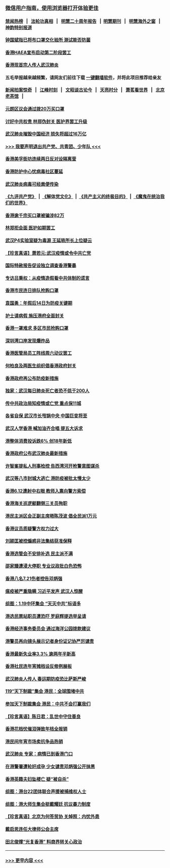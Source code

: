 ### [微信用户指南，使用浏览器打开体验更佳](https://github.com/gfw-breaker/banned-news1/blob/master/indexes/wechat-guide.md?t=0)
#### [禁闻热榜](热点新闻.md?t=0)  &nbsp;&nbsp;|&nbsp;&nbsp; [法轮功真相](https://github.com/gfw-breaker/truth/blob/master/README.md?t=0) &nbsp;&nbsp;|&nbsp;&nbsp; [明慧二十周年报告](https://github.com/gfw-breaker/mh-reports/blob/master/README.md?t=0) &nbsp;&nbsp;|&nbsp;&nbsp;[明慧期刊](https://github.com/gfw-breaker/mh-qikan) &nbsp;&nbsp;|&nbsp;&nbsp; [明慧海外之窗](https://github.com/gfw-breaker/mh-news/blob/master/README.md?t=0) &nbsp;&nbsp;|&nbsp;&nbsp; [神韵特别报道](https://github.com/gfw-breaker/mh-news/blob/master/shenyun.md?t=0)
#### [钟国斌指已将布口罩交化验所 测试能否防菌](../pages/nsc415/n11842783.md?t=02041455) 
#### [香港HAEA宣布启动第二阶段罢工](../pages/nsc415/n11842723.md?t=02041455) 
#### [香港现首宗人传人武汉肺炎](../pages/nsc415/n11842766.md?t=02041455) 
#### 五毛举报越来越频繁，请网友们前往下载 [一键翻墙软件](https://github.com/gfw-breaker/ssr-accounts)，并将此项目推荐给亲友
#### [新闻拍案惊奇](https://github.com/gfw-breaker/banned-news1/blob/master/pages/link4.md) &nbsp;&nbsp;|&nbsp;&nbsp; [江峰时刻](https://github.com/gfw-breaker/banned-news1/blob/master/pages/link4.md) &nbsp;&nbsp;|&nbsp;&nbsp; [文昭谈古论今](https://github.com/gfw-breaker/banned-news1/blob/master/pages/link4.md) &nbsp;&nbsp;|&nbsp;&nbsp; [天亮时分](https://github.com/gfw-breaker/banned-news1/blob/master/pages/link4.md) &nbsp;&nbsp;|&nbsp;&nbsp; [萧茗看世界](https://github.com/gfw-breaker/banned-news1/blob/master/pages/link4.md) &nbsp;&nbsp;|&nbsp;&nbsp; [北京老茶馆](https://github.com/gfw-breaker/banned-news1/blob/master/pages/link4.md) &nbsp;&nbsp;|&nbsp;&nbsp; 
#### [元朗区议会通过拨20万买口罩](../pages/nsc415/n11842754.md?t=02041455) 
#### [讨好中共权贵 林郑伪封关 医护界罢工升级](../pages/nsc415/n11842359.md?t=02041455) 
#### [武汉肺炎摧毁中国经济 损失将超过16万亿](../pages/nsc415/n11839723.md?t=02041455) 
#### [>>> 我要声明退出共产党、共青团、少年队 <<<](https://github.com/begood0513/goodnews/blob/master/quit/letter.md) 
#### [香港美孚街坊连续两日反对设隔离营](../pages/nsc415/n11839962.md?t=02041455) 
#### [香港防护中心忧病毒社区蔓延](../pages/nsc415/n11839933.md?t=02041455) 
#### [武汉肺炎病毒可经粪便传染](../pages/nsc415/n11839939.md?t=02041455) 
#### [《九评共产党》](https://github.com/begood0513/9ping.md/blob/master/README.md) &nbsp;|&nbsp; [《解体党文化》](../../../../jtdwh.md/blob/master/README.md)  &nbsp;|&nbsp; [《共产主义的终极目的》](../../../../gczydzjmd.md/blob/master/README.md) &nbsp;|&nbsp; [《魔鬼在统治我们的世界》](../../../../mgztzwmdsj.md/blob/master/README.md) 
#### [香港逾千宗买口罩被骗涉82万](../pages/nsc415/n11839914.md?t=02041455) 
#### [林郑拒会面 医护如期罢工](../pages/nsc415/n11839892.md?t=02041455) 
#### [武汉P4实验室疑为毒源 王延轶所长上位疑云](../pages/nsc415/n11835543.md?t=02041455) 
#### [【珍言真语】萧若元:武汉疫情或令中共亡党](../pages/nsc415/n11829394.md?t=02041455) 
#### [国际特赦报告促设独立调查香港警暴](../pages/nsc415/n11833845.md?t=02041455) 
#### [专访吕秉权：从疫情造假看中共体制的谎言](../pages/nsc415/n11833813.md?t=02041455) 
#### [香港市民连日排队抢购口罩](../pages/nsc415/n11833794.md?t=02041455) 
#### [袁国勇：年假后14日为防疫关键期](../pages/nsc415/n11831088.md?t=02041455) 
#### [护士请病假 施压港府全面封关](../pages/nsc415/n11831030.md?t=02041455) 
#### [香港一罩难求 多区市民抢购口罩](../pages/nsc415/n11831002.md?t=02041455) 
#### [深圳湾口岸发现爆炸品](../pages/nsc415/n11828802.md?t=02041455) 
#### [香港医管局员工阵线周六动议罢工](../pages/nsc415/n11828762.md?t=02041455) 
#### [何柏良及两医生组织倡香港政府封关](../pages/nsc415/n11828749.md?t=02041455) 
#### [香港政府再公布防疫新措施](../pages/nsc415/n11828716.md?t=02041455) 
#### [独家：武汉每日肺炎死亡者恐不低于200人](../pages/nsc415/n11828240.md?t=02041455) 
#### [传中共政治局知疫情或亡党 重点保11城](../pages/nsc415/n11828145.md?t=02041455) 
#### [各省自保 武汉市长甩锅中央 中国巨变将至](../pages/nsc415/n11828021.md?t=02041455) 
#### [武汉人学香港 喊加油齐合唱 提五大诉求](../pages/nsc415/n11827046.md?t=02041455) 
#### [港整体消费投诉跌6% 创18年新低](../pages/nsc415/n11817280.md?t=02041455) 
#### [香港政府公布武汉肺炎最新措施](../pages/nsc415/n11817152.md?t=02041455) 
#### [许智峯提私人刑事检控 告西湾河开枪警意图谋杀](../pages/nsc415/n11817132.md?t=02041455) 
#### [武汉等八市封城大逃亡 港防疫被批太慢太少](../pages/nsc415/n11817058.md?t=02041455) 
#### [香港6.12遭射中右眼 教师入禀向警方索偿](../pages/nsc415/n11814678.md?t=02041455) 
#### [香港海关巡逻艇翻侧三关员殉职](../pages/nsc415/n11814604.md?t=02041455) 
#### [港民主派区会正副主席晤陈茂波 倡全民派1万元](../pages/nsc415/n11814582.md?t=02041455) 
#### [香港议员质疑警方权力过大](../pages/nsc415/n11814560.md?t=02041455) 
#### [刘颕匡被控煽惑非法集结获准保释](../pages/nsc415/n11811727.md?t=02041455) 
#### [香港选管会不安排补选 民主派不满](../pages/nsc415/n11811691.md?t=02041455) 
#### [邵家臻遭浸大停职 专业议政批白色恐怖](../pages/nsc415/n11811670.md?t=02041455) 
#### [香港八名7.21伤者控告邓炳强](../pages/nsc415/n11811623.md?t=02041455) 
#### [瘟疫被严重隐瞒 习近平发声 武汉人惊醒](../pages/nsc415/n11811186.md?t=02041455) 
#### [组图：1.19中环集会 “天灭中共”标语多](../pages/nsc415/n11809514.md?t=02041455) 
#### [港选民票站职员遭恐吓 罗庭辉提选举呈请](../pages/nsc415/n11808914.md?t=02041455) 
#### [香港经济事务委员会 通过海洋公园拨款建议](../pages/nsc415/n11808906.md?t=02041455) 
#### [港警员再向镜头展示记者身份证记协严厉谴责](../pages/nsc415/n11808888.md?t=02041455) 
#### [香港最新失业率3.3% 逾两年半新高](../pages/nsc415/n11808887.md?t=02041455) 
#### [香港社民连年宵摊档设反修例展板](../pages/nsc415/n11808857.md?t=02041455) 
#### [武汉肺炎人传人 春运期防疫恐比萨斯严峻](../pages/nsc415/n11808739.md?t=02041455) 
#### [119“天下制裁”集会 港民：全球围堵中共](../pages/nsc415/n11806318.md?t=02041455) 
#### [参加天下制裁集会 港民：中共不会打赢我们](../pages/nsc415/n11806596.md?t=02041455) 
#### [【珍言真语】陈日君：乱世中守住善良](../pages/nsc415/n11806247.md?t=02041455) 
#### [香港花档忧催泪弹致年桔全报销](../pages/nsc415/n11806130.md?t=02041455) 
#### [港民间年宵市场卖抗争品热销](../pages/nsc415/n11806073.md?t=02041455) 
#### [武汉肺炎 专家：病情已到香港门口](../pages/nsc415/n11806020.md?t=02041455) 
#### [在港警署遭轮奸成孕 少女谴责邓炳强公开抹黑](../pages/nsc415/n11805981.md?t=02041455) 
#### [香港英籍夫妇坠楼亡 疑“被自杀”](../pages/nsc415/n11805937.md?t=02041455) 
#### [组图：港台22团体联合声援被捕维权人士](../pages/nsc415/n11801834.md?t=02041455) 
#### [组图：港大师生集会挺戴耀廷 抗议暴力制度](../pages/nsc415/n11799298.md?t=02041455) 
#### [【珍言真语】北京为何签贸协 关焯照：内忧外患](../pages/nsc415/n11799790.md?t=02041455) 
#### [戴启思连任大律师公会主席](../pages/nsc415/n11799306.md?t=02041455) 
#### [田北俊撑“光复香港” 料商界转关心政治](../pages/nsc415/n11799287.md?t=02041455) 

----
#### [ >>> 更早内容 <<< ](../indexes/nsc415-earlier.md)
